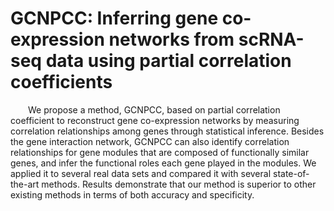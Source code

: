 # GCNPCC: Inferring gene co-expression networks from scRNA-seq data using partial correlation coefficients

&emsp;&emsp;We propose a method, GCNPCC, based on partial correlation coefficient to reconstruct gene co-expression networks by measuring correlation relationships among genes through statistical inference. 
Besides the gene interaction network, GCNPCC can also identify correlation relationships for gene modules that are composed of functionally similar genes, and infer the functional roles each gene played in the modules. 
We applied it to several real data sets and compared it with several state-of-the-art methods. 
Results demonstrate that our method is superior to other existing methods in terms of both accuracy and specificity.
